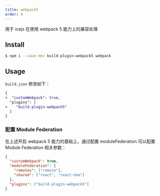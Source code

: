 ```yaml
---
title: webpack5
order: 4
---
```


用于 icejs 在使用 webpack 5 能力上的兼容处理

## Install

```bash
$ npm i --save-dev build-plugin-webpack5 webpack
```

## Usage

`build.json` 修改如下：

```diff
{
+  "customWebpack": true,
  "plugins": [
+    "build-plugin-webpack5"
  ]
}
```

### 配置 Module Federation

在上述开启 webpack 5 能力的基础上，通过配置 moduleFederation 可以配置 Module Federation 相关参数：

```json
{
  "customWebpack": true,
  "moduleFederation": {
    "remotes": ["remote"],
    "shared": ["react", "react-dom"]
  },
  "plugins": ["build-plugin-webpack5"]
}
```
